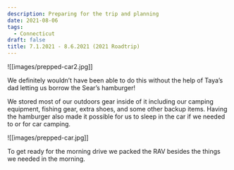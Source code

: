 ```yaml
---
description: Preparing for the trip and planning
date: 2021-08-06
tags:
  - Connecticut
draft: false
title: 7.1.2021 - 8.6.2021 (2021 Roadtrip)
---
```

![[images/prepped-car2.jpg]]  

We definitely wouldn’t have been able to do this without the help of Taya’s dad letting us borrow the Sear’s hamburger!  

We stored most of our outdoors gear inside of it including our camping equipment, fishing gear, extra shoes, and some other backup items. Having the hamburger also made it possible for us to sleep in the car if we needed to or for car camping.

![[images/prepped-car.jpg]]

To get ready for the morning drive we packed the RAV besides the things we needed in the morning.
